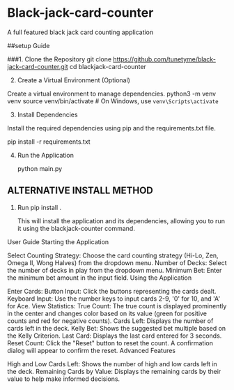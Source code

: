 # Black-jack-card-counter
A full featured black jack card counting application

##setup Guide

###1. Clone the Repository git clone https://github.com/tunetyme/black-jack-card-counter.git
cd blackjack-card-counter

2. Create a Virtual Environment (Optional)

Create a virtual environment to manage dependencies.
python3 -m venv venv
source venv/bin/activate  # On Windows, use `venv\Scripts\activate`

3. Install Dependencies

Install the required dependencies using pip and the requirements.txt file.

pip install -r requirements.txt

4. Run the Application

   python main.py


## ALTERNATIVE INSTALL METHOD ##

1. Run pip install .

   This will install the application and its dependencies, allowing you to run it using the blackjack-counter command.


User Guide
Starting the Application

Select Counting Strategy: Choose the card counting strategy (Hi-Lo, Zen, Omega II, Wong Halves) from the dropdown menu.
Number of Decks: Select the number of decks in play from the dropdown menu.
Minimum Bet: Enter the minimum bet amount in the input field.
Using the Application

Enter Cards:
Button Input: Click the buttons representing the cards dealt.
Keyboard Input: Use the number keys to input cards 2-9, '0' for 10, and 'A' for Ace.
View Statistics:
True Count: The true count is displayed prominently in the center and changes color based on its value (green for positive counts and red for negative counts).
Cards Left: Displays the number of cards left in the deck.
Kelly Bet: Shows the suggested bet multiple based on the Kelly Criterion.
Last Card: Displays the last card entered for 3 seconds.
Reset Count: Click the "Reset" button to reset the count. A confirmation dialog will appear to confirm the reset.
Advanced Features

High and Low Cards Left: Shows the number of high and low cards left in the deck.
Remaining Cards by Value: Displays the remaining cards by their value to help make informed decisions.

